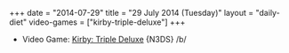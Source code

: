 +++
date = "2014-07-29"
title = "29 July 2014 (Tuesday)"
layout = "daily-diet"
video-games = ["kirby-triple-deluxe"]
+++


* Video Game: [Kirby: Triple Deluxe](/video-games/kirby-triple-deluxe) {N3DS} /b/
